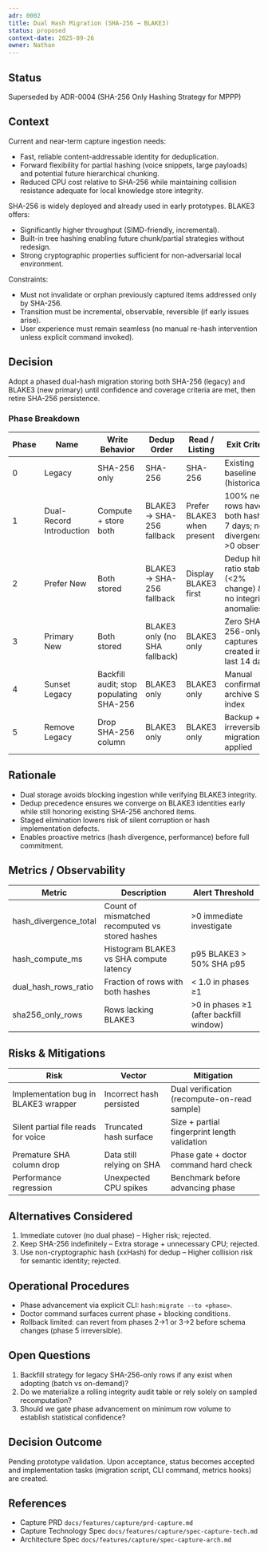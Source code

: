 ```yaml
---
adr: 0002
title: Dual Hash Migration (SHA-256 → BLAKE3)
status: proposed
context-date: 2025-09-26
owner: Nathan
---
```


## Status

Superseded by ADR-0004 (SHA-256 Only Hashing Strategy for MPPP)

## Context

Current and near-term capture ingestion needs:

- Fast, reliable content-addressable identity for deduplication.
- Forward flexibility for partial hashing (voice snippets, large payloads) and potential future hierarchical chunking.
- Reduced CPU cost relative to SHA-256 while maintaining collision resistance adequate for local knowledge store integrity.

SHA-256 is widely deployed and already used in early prototypes. BLAKE3 offers:

- Significantly higher throughput (SIMD-friendly, incremental).
- Built-in tree hashing enabling future chunk/partial strategies without redesign.
- Strong cryptographic properties sufficient for non-adversarial local environment.

Constraints:

- Must not invalidate or orphan previously captured items addressed only by SHA-256.
- Transition must be incremental, observable, reversible (if early issues arise).
- User experience must remain seamless (no manual re-hash intervention unless explicit command invoked).

## Decision

Adopt a phased dual-hash migration storing both SHA-256 (legacy) and BLAKE3 (new primary) until confidence and coverage criteria are met, then retire SHA-256 persistence.

### Phase Breakdown

| Phase | Name                     | Write Behavior                          | Dedup Order                   | Read / Listing             | Exit Criteria                                                    |
| ----- | ------------------------ | --------------------------------------- | ----------------------------- | -------------------------- | ---------------------------------------------------------------- |
| 0     | Legacy                   | SHA-256 only                            | SHA-256                       | SHA-256                    | Existing baseline (historical)                                   |
| 1     | Dual-Record Introduction | Compute + store both                    | BLAKE3 → SHA-256 fallback     | Prefer BLAKE3 when present | 100% new rows have both hashes 7 days; no divergence >0 observed |
| 2     | Prefer New               | Both stored                             | BLAKE3 → SHA-256 fallback     | Display BLAKE3 first       | Dedup hit ratio stable (<2% change) & no integrity anomalies     |
| 3     | Primary New              | Both stored                             | BLAKE3 only (no SHA fallback) | BLAKE3 only                | Zero SHA-256-only captures created in last 14 days               |
| 4     | Sunset Legacy            | Backfill audit; stop populating SHA-256 | BLAKE3 only                   | BLAKE3 only                | Manual confirmation; archive SHA index                           |
| 5     | Remove Legacy            | Drop SHA-256 column                     | BLAKE3 only                   | BLAKE3 only                | Backup + irreversible migration applied                          |

## Rationale

- Dual storage avoids blocking ingestion while verifying BLAKE3 integrity.
- Dedup precedence ensures we converge on BLAKE3 identities early while still honoring existing SHA-256 anchored items.
- Staged elimination lowers risk of silent corruption or hash implementation defects.
- Enables proactive metrics (hash divergence, performance) before full commitment.

## Metrics / Observability

| Metric                | Description                                     | Alert Threshold                         |
| --------------------- | ----------------------------------------------- | --------------------------------------- |
| hash_divergence_total | Count of mismatched recomputed vs stored hashes | >0 immediate investigate                |
| hash_compute_ms       | Histogram BLAKE3 vs SHA compute latency         | p95 BLAKE3 > 50% SHA p95                |
| dual_hash_rows_ratio  | Fraction of rows with both hashes               | < 1.0 in phases ≥1                      |
| sha256_only_rows      | Rows lacking BLAKE3                             | >0 in phases ≥1 (after backfill window) |

## Risks & Mitigations

| Risk                                 | Vector                    | Mitigation                                   |
| ------------------------------------ | ------------------------- | -------------------------------------------- |
| Implementation bug in BLAKE3 wrapper | Incorrect hash persisted  | Dual verification (recompute-on-read sample) |
| Silent partial file reads for voice  | Truncated hash surface    | Size + partial fingerprint length validation |
| Premature SHA column drop            | Data still relying on SHA | Phase gate + doctor command hard check       |
| Performance regression               | Unexpected CPU spikes     | Benchmark before advancing phase             |

## Alternatives Considered

1. Immediate cutover (no dual phase) – Higher risk; rejected.
2. Keep SHA-256 indefinitely – Extra storage + unnecessary CPU; rejected.
3. Use non-cryptographic hash (xxHash) for dedup – Higher collision risk for semantic identity; rejected.

## Operational Procedures

- Phase advancement via explicit CLI: `hash:migrate --to <phase>`.
- Doctor command surfaces current phase + blocking conditions.
- Rollback limited: can revert from phases 2→1 or 3→2 before schema changes (phase 5 irreversible).

## Open Questions

1. Backfill strategy for legacy SHA-256-only rows if any exist when adopting (batch vs on-demand)?
2. Do we materialize a rolling integrity audit table or rely solely on sampled recomputation?
3. Should we gate phase advancement on minimum row volume to establish statistical confidence?

## Decision Outcome

Pending prototype validation. Upon acceptance, status becomes accepted and implementation tasks (migration script, CLI command, metrics hooks) are created.

## References

- Capture PRD `docs/features/capture/prd-capture.md`
- Capture Technology Spec `docs/features/capture/spec-capture-tech.md`
- Architecture Spec `docs/features/capture/spec-capture-arch.md`
